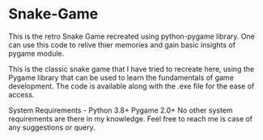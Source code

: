 # Snake-Game
This is the retro Snake Game recreated using python-pygame library. One can use this code to relive thier memories and gain basic insights of pygame module.


This is the classic snake game that I have tried to recreate here, using the Pygame library that can be used to learn the fundamentals of game development. The code is available along with the .exe file for the ease of access.

System Requirements -
Python 3.8+
Pygame 2.0+
No other system requirements are there in my knowledge.
Feel free to reach me is case of any suggestions or query.
